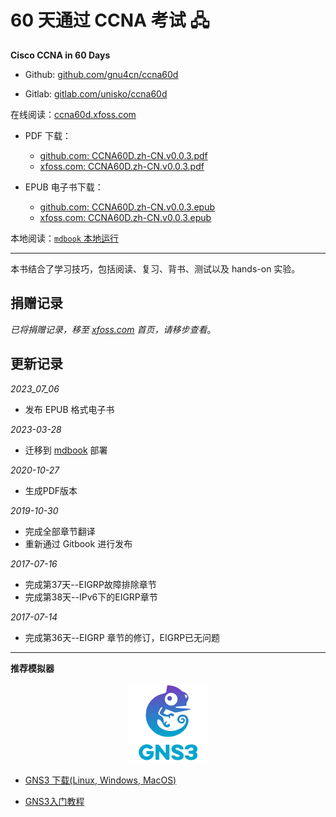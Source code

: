# 60 天通过 CCNA 考试 🖧

**Cisco CCNA in 60 Days**


- Github: [github.com/gnu4cn/ccna60d](https://github.com/gnu4cn/ccna60d)


- Gitlab: [gitlab.com/unisko/ccna60d](https://gitlab.com/unisko/ccna60d/)


在线阅读：[ccna60d.xfoss.com](https://ccna60d.xfoss.com/)


+ PDF 下载：
    - [github.com: CCNA60D.zh-CN.v0.0.3.pdf](https://github.com/gnu4cn/ccna60d/releases/download/v0.0.2/CCNA60D.zh-CN.v0.0.3.pdf)
    - [xfoss.com: CCNA60D.zh-CN.v0.0.3.pdf](https://ccna60d.xfoss.com/pdfs/CCNA60D.zh-CN.v0.0.3.pdf)

+ EPUB 电子书下载：

    - [github.com: CCNA60D.zh-CN.v0.0.3.epub](https://github.com/gnu4cn/ccna60d/releases/download/v0.0.2/CCNA60D.zh-CN.v0.0.3.epub)
    - [xfoss.com: CCNA60D.zh-CN.v0.0.3.epub](https://ccna60d.xfoss.com/pdfs/CCNA60D.zh-CN.v0.0.3.epub)



本地阅读：[`mdbook` 本地运行](./src/howto_read_locally.md)


___
本书结合了学习技巧，包括阅读、复习、背书、测试以及 hands-on 实验。

## 捐赠记录

_已将捐赠记录，移至 [xfoss.com](https://xfoss.com) 首页，请移步查看_。


## 更新记录


_2023_07_06_

* 发布 EPUB 格式电子书

_2023-03-28_

* 迁移到 [mdbook](https://rust-lang.github.io/mdBook/) 部署


_2020-10-27_

* 生成PDF版本

_2019-10-30_

* 完成全部章节翻译
* 重新通过 Gitbook 进行发布

_2017-07-16_

* 完成第37天--EIGRP故障排除章节
* 完成第38天--IPv6下的EIGRP章节

_2017-07-14_

* 完成第36天--EIGRP 章节的修订，EIGRP已无问题


___

**推荐模拟器**

<p align="center">
    <img src="images/GNS3_logo.png" alt="GNS3 logo" />
</p>

- [GNS3 下载(Linux, Windows, MacOS)](https://www.gns3.com/software/download)

- [GNS3入门教程](GNS3_tutorial.md)
